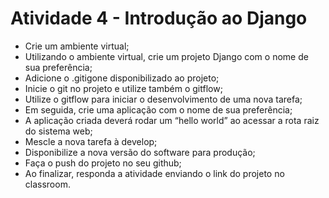 # Atividade 4 - Introdução ao Django

- Crie um ambiente virtual;
- Utilizando o ambiente virtual, crie um projeto Django com o nome de sua preferência;
- Adicione o .gitigone disponibilizado ao projeto;
- Inicie o git no projeto e utilize também o gitflow;
- Utilize o gitflow para iniciar o desenvolvimento de uma nova tarefa;
- Em seguida, crie uma aplicação com o nome de sua preferência;
- A aplicação criada deverá rodar um “hello world” ao acessar a rota raiz do sistema web;
- Mescle a nova tarefa à develop;
- Disponibilize a nova versão do software para produção;
- Faça o push do projeto no seu github;
- Ao finalizar, responda a atividade enviando o link do projeto no classroom.